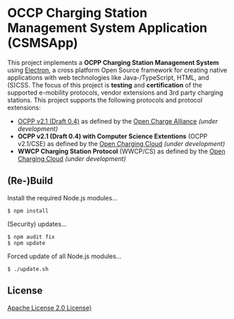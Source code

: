 # OCCP Charging Station Management System Application (CSMSApp)

This project implements a **OCPP Charging Station Management System** using [Electron](https://www.electronjs.org), a cross platform Open Source framework for creating native applications with web technologies like Java-/TypeScript, HTML, and (S)CSS. The focus of this project is **testing** and **certification** of the supported e-mobility protocols, vendor extensions and 3rd party charging stations. This project supports the following protocols and protocol extensions:

- [OCPP v2.1 (Draft 0.4)](https://www.openchargealliance.org/protocols/) as defined by the [Open Charge Alliance](https://www.openchargealliance.org) *(under development)*
- **OCPP v2.1 (Draft 0.4) with Computer Science Extentions** (OCPP v2.1/CSE) as defined by the [Open Charging Cloud](https://github.com/OpenChargingCloud) *(under development)*
- **WWCP Charging Station Protocol** (WWCP/CS) as defined by the [Open Charging Cloud](https://github.com/OpenChargingCloud) *(under development)*


## (Re-)Build

Install the required Node.js modules...
```
$ npm install
```

(Security) updates...
```
$ npm audit fix
$ npm update
```

Forced update of all Node.js modules...
```
$ ./update.sh
```


## License

[Apache License 2.0 License)](LICENSE)
